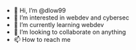 - 👋 Hi, I’m @dlow99
- 👀 I’m interested in webdev and cybersec
- 🌱 I’m currently learning webdev
- 💞️ I’m looking to collaborate on anything
- 📫 How to reach me 

<!---
dlow99/dlow99 is a ✨ special ✨ repository because its `README.md` (this file) appears on your GitHub profile.
You can click the Preview link to take a look at your changes.
--->
